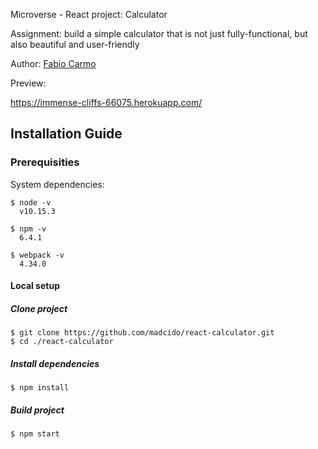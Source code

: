 Microverse - React project: Calculator

Assignment: build a simple calculator that is not just fully-functional, but also beautiful and user-friendly

Author: <a href="https://github.com/madcido">Fabio Carmo</a>

Preview:

https://immense-cliffs-66075.herokuapp.com/

## Installation Guide
### Prerequisities
System dependencies:
```
$ node -v
  v10.15.3

$ npm -v
  6.4.1

$ webpack -v
  4.34.0
```

#### Local setup
##### Clone project
```
$ git clone https://github.com/madcido/react-calculator.git
$ cd ./react-calculator
```
##### Install dependencies
```
$ npm install
```
##### Build project
```
$ npm start
```
